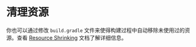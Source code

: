 # 清理资源

你也可以通过修改 `build.gradle` 文件来使得构建过程中自动移除未使用过的资源。查看 [Resource Shrinking][1] 文档了解详细信息。

[1]: http://tools.android.com/tech-docs/new-build-system/resource-shrinking